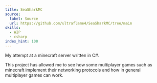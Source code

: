 ```yaml
---
title: SeaSharkMC
source:
  label: Source
  url: https://github.com/ultraflame4/SeaSharkMC/tree/main
skills:
  - WIP
  - csharp
index_hint: 100
---
```

My attempt at a minecraft server written in C#.


This project has allowed me to see how some multiplayer games such as minecraft implement their networking protocols and how in general multiplayer games can work.